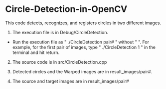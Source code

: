 # Circle-Detection-in-OpenCV

This code detects, recognizes, and registers circles in two different images.

1. The execution file is in Debug/CircleDetection.
- Run the execution file as " ./CircleDetection pair# " without " ". For example, for the first pair of images, type " ./CircleDetection 1 " in the terminal and hit return.

2. The source code is in src/CircleDetection.cpp

3. Detected circles and the Warped images are in result_images/pair#.

4. The source and target images are in result_images/pair#
